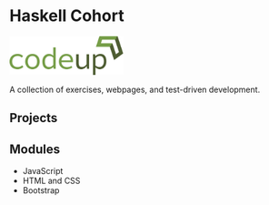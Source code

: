 # Haskell Cohort   

<img src="images/CodeupLogo.png" width="200" alt="Codeup Logo">  

A collection of exercises, webpages, and test-driven development.  

## Projects

## Modules
* JavaScript
* HTML and CSS
* Bootstrap
